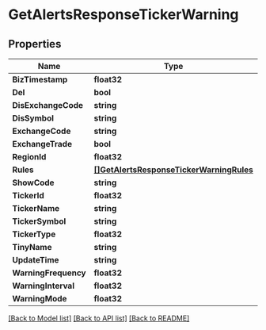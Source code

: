 # GetAlertsResponseTickerWarning

## Properties

Name | Type | Description | Notes
------------ | ------------- | ------------- | -------------
**BizTimestamp** | **float32** |  | [optional] 
**Del** | **bool** |  | [optional] 
**DisExchangeCode** | **string** |  | [optional] 
**DisSymbol** | **string** |  | [optional] 
**ExchangeCode** | **string** |  | [optional] 
**ExchangeTrade** | **bool** |  | [optional] 
**RegionId** | **float32** |  | [optional] 
**Rules** | [**[]GetAlertsResponseTickerWarningRules**](GetAlertsResponse_tickerWarning_rules.md) |  | [optional] 
**ShowCode** | **string** |  | [optional] 
**TickerId** | **float32** |  | [optional] 
**TickerName** | **string** |  | [optional] 
**TickerSymbol** | **string** |  | [optional] 
**TickerType** | **float32** |  | [optional] 
**TinyName** | **string** |  | [optional] 
**UpdateTime** | **string** |  | [optional] 
**WarningFrequency** | **float32** |  | [optional] 
**WarningInterval** | **float32** |  | [optional] 
**WarningMode** | **float32** |  | [optional] 

[[Back to Model list]](../README.md#documentation-for-models) [[Back to API list]](../README.md#documentation-for-api-endpoints) [[Back to README]](../README.md)


